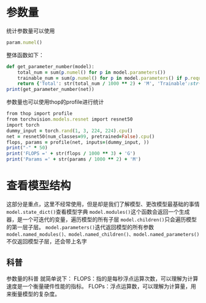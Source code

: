 # 参数量
统计参数量可以使用
```ruby
param.numel()
```
整体函数如下：
```ruby
def get_parameter_number(model):
    total_num = sum(p.numel() for p in model.parameters())
    trainable_num = sum(p.numel() for p in model.parameters() if p.requires_grad)
    return {'Total': str(total_num / 1000 ** 2) + 'M', 'Trainable':str(trainable_num / 1000 ** 2) + 'M'}
print(get_parameter_number(net))
```
参数量也可以使用thop的profile进行统计
```ruby
from thop import profile
from torchvision.models.resnet import resnet50
import torch
dummy_input = torch.rand(1, 3, 224, 224).cpu()
net = resnet50(num_classes=99, pretrained=False).cpu()
flops, params = profile(net, inputs=(dummy_input, ))
print("-" * 50)
print('FLOPS =' + str(flops / 1000 ** 3) + 'G')
print('Params =' + str(params / 1000 ** 2) + 'M')
```
# 查看模型结构
这部分是重点，这里不经常使用，但是却是我们了解模型、更改模型最基础的事情
```model.state_dict()```查看模型字典
```model.modules()```这个函数会返回一个生成器，是一个可迭代的变量，遍历模型的所有子层
```model.children()```只会遍历模型的第一层子层。
```model.parameters()```迭代返回模型的所有参数
```model.named_modules()、model.named_children()、model.named_parameters()```不仅返回模型子层，还会带上名字

## 科普
参数量的科普
就简单说下：
FLOPS：指的是每秒浮点运算次数，可以理解为计算速度是一个衡量硬件性能的指标。
FLOPs：浮点运算数，可以理解为计算量，用来衡量模型的复杂度。
